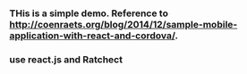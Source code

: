 ### THis is a simple demo. Reference to http://coenraets.org/blog/2014/12/sample-mobile-application-with-react-and-cordova/.
### use react.js and Ratchect
